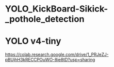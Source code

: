 # YOLO_KickBoard-Sikick-_pothole_detection


# YOLO v4-tiny

https://colab.research.google.com/drive/1_PRJeZJ-pBUjhH3kRECCPOuWO-8ie8tD?usp=sharing
